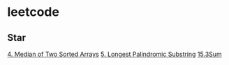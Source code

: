 # leetcode
## Star
[4. Median of Two Sorted Arrays](https://github.com/ear1ybird/leetcode/blob/master/4.%20Median%20of%20Two%20Sorted%20Arrays.h)
[5. Longest Palindromic Substring](https://github.com/ear1ybird/leetcode/blob/master/5.%20Longest%20Palindromic%20Substring.h)
[15.3Sum](https://github.com/ear1ybird/leetcode/blob/master/15.3Sum.h)
